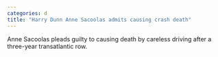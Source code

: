```yaml
---
categories: d
title: "Harry Dunn Anne Sacoolas admits causing crash death"
---
```

Anne Sacoolas pleads guilty to causing death by careless driving after a three-year transatlantic row.